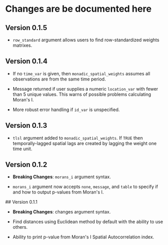 # Changes are be documented here

## Version 0.1.5

- `row_standard` argument allows users to find row-standardized weights 
matrixes.

## Version 0.1.4

- If no `time_var` is given, then `monadic_spatial_weights` assumes all 
observations are from the same time period.

- Message returned if user supplies a numeric `location_var` with fewer than 5 
unique values. This warns of possible problems calculating Moran's I.

- More robust error handling if `id_var` is unspecified.

## Version 0.1.3

- `tlsl` argument added to `monadic_spatial_weights`. If `TRUE` then
temporally-lagged spatial lags are created by lagging the weight one
time unit.

## Version 0.1.2

- **Breaking Changes**: `morans_i` argument syntax.

- `morans_i` argument now accepts `none`, `message`, and `table` to specify if
and how to output p-values from Moran's I.

## Version 0.1.1

- **Breaking Changes**: changes argument syntax.

- Find distances using Euclidean method by default with the ability to use 
others.

- Ability to print p-value from Moran's I Spatial Autocorrelation index.
